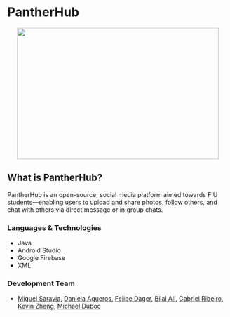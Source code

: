 # PantherHub

<p align="center">
  <img width="460" height="300" src="https://i.imgur.com/5TVBcqu.png">
</p>

## What is PantherHub?

PantherHub is an open-source, social media platform aimed towards FIU students—enabling users to upload and share photos, follow others, and chat with others via direct message or in group chats.

### Languages & Technologies

- Java
- Android Studio
- Google Firebase
- XML

### Development Team

- [Miguel Saravia](https://www.linkedin.com/in/miguel-saravia-leon/), [Daniela Agueros](https://www.linkedin.com/in/daniela-agueros/), [Felipe Dager](https://www.linkedin.com/in/felipe-dager-0b208417a/), [Bilal Ali](https://www.linkedin.com/in/bilal98ali/), [Gabriel Ribeiro](https://www.linkedin.com/in/gabrielgar96/), [Kevin Zheng](https://github.com/kzhen006), [Michael Duboc](https://www.linkedin.com/in/michael-duboc-82b15719b/)
